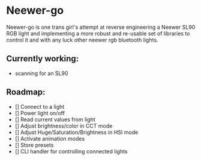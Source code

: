 # Neewer-go

Neewer-go is one trans girl's attempt at reverse engineering a Neewer SL90 RGB light and implementing a more robust and re-usable set of libraries to control it and with any luck other neewer rgb bluetooth lights. 

## Currently working:

- scanning for an SL90

## Roadmap:

- [] Connect to a light
- [] Power light on/off
- [] Read current values from light
- [] Adjust brightness/color in CCT mode
- [] Adjust Huge/Saturation/Brightness in HSI mode
- [] Activate animation modes
- [] Store presets
- [] CLI handler for controlling connected lights
